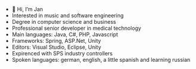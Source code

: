 - 👋 Hi, I’m Jan
- Interested in music and software engineering
- Degree in computer science and business
- Professional senior developer in medical technology
- Main languages: Java, C#, PHP, Javascript
- Frameworks: Spring, ASP.Net, Unity
- Editors: Visual Studio, Eclipse, Unity
- Expirenced with SPS industry controllers
- Spoken languages: german, english, a little spanish and learning russian
<!---
JanW95/JanW95 is a ✨ special ✨ repository because its `README.md` (this file) appears on your GitHub profile.
You can click the Preview link to take a look at your changes.
--->
